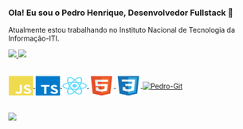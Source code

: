 ### Ola! Eu sou o Pedro Henrique, Desenvolvedor Fullstack 👋

Atualmente estou trabalhando no Instituto Nacional de Tecnologia da Informação-ITI.

  <a href="https://github.com/pedrohc1">
  <img height="180em" src="https://github-readme-stats.vercel.app/api?username=pedrohc1&show_icons=true&theme=dracula&include_all_commits=true&count_private=true"/>
  <img height="180em" src="https://github-readme-stats.vercel.app/api/top-langs/?username=pedrohc1&layout=compact&langs_count=7&theme=dracula"/>
</div>
<br><br>
<div style="display: inline_block"><br>
  <img align="center" alt="Pedro-Js" height="40" width="50" src="https://raw.githubusercontent.com/devicons/devicon/master/icons/javascript/javascript-plain.svg">
  <img align="center" alt="Pedro-Ts" height="40" width="50" src="https://raw.githubusercontent.com/devicons/devicon/master/icons/typescript/typescript-plain.svg">
  <img align="center" alt="Pedro-React" height="40" width="50" src="https://raw.githubusercontent.com/devicons/devicon/master/icons/react/react-original.svg">
  <img align="center" alt="Pedro-HTML" height="40" width="50" src="https://raw.githubusercontent.com/devicons/devicon/master/icons/html5/html5-original.svg">
  <img align="center" alt="Pedro-CSS" height="40" width="50" src="https://raw.githubusercontent.com/devicons/devicon/master/icons/css3/css3-original.svg">
  <img align="center"  alt="Pedro-Git" height="40" width="50" src="https://cdn.jsdelivr.net/gh/devicons/devicon/icons/git/git-original.svg">
          
</div>
<br><br>
  <a href="https://www.linkedin.com/in/pedro-costa-b537b2215/" target="_blank"><img src="https://img.shields.io/badge/-LinkedIn-%230077B5?style=for-the-badge&logo=linkedin&logoColor=white" target="_blank"></a>
